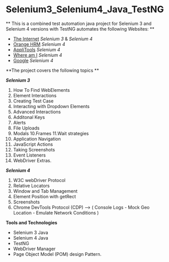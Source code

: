 # Selenium3_Selenium4_Java_TestNG

** This is a combined test automation java project for Selenium 3 and Selenium 4 versions with TestNG automates the following Websites:  **

- [The Internet](http://the-internet.herokuapp.com/)                   *Selenium 3* & *Selenium 4*    
- [Orange HRM](https://opensource-demo.orangehrmlive.com/)             *Selenium 4*
- [AppliTools](https://applitools.com/)                                *Selenium 4*  
- [Where am I](https://where-am-i.org/)                                *Selenium 4*
- [Google](https://www.google.com/)                                    *Selenium 4*

**The project covers the following topics **

***Selenium 3***
1. How To Find WebElements
2. Element Interactions
3. Creating Test Case
4. Interacting with Dropdown Elements
5. Advanced Interactions
6. Additonal Keys
7. Alerts
8. File Uploads
9. Modals
10.Frames
11.Wait strategies
12. Application Navigation
13. JavaScript Actions
14. Taking Screenshots
15. Event Listeners
16. WebDriver Extras.

***Selenium 4***
1. W3C webDriver Protocol
2. Relative Locators
3. Window and Tab Management
4. Element Position with getRect
5. Screenshots
6. Chrome DevTools Protocol (CDP) --> ( Console Logs - Mock Geo Location - Emulate Network Conditions )

**Tools and Technologies**
- Selenium 3 Java
- Selenium 4 Java
- TestNG
- WebDriver Manager
- Page Object Model (POM) design Pattern.

